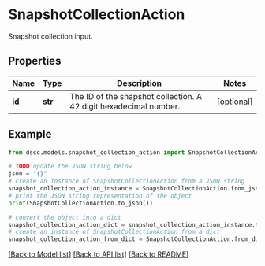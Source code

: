 # SnapshotCollectionAction

Snapshot collection input.

## Properties

Name | Type | Description | Notes
------------ | ------------- | ------------- | -------------
**id** | **str** | The ID of the snapshot collection. A 42 digit hexadecimal number. | [optional] 

## Example

```python
from dscc.models.snapshot_collection_action import SnapshotCollectionAction

# TODO update the JSON string below
json = "{}"
# create an instance of SnapshotCollectionAction from a JSON string
snapshot_collection_action_instance = SnapshotCollectionAction.from_json(json)
# print the JSON string representation of the object
print(SnapshotCollectionAction.to_json())

# convert the object into a dict
snapshot_collection_action_dict = snapshot_collection_action_instance.to_dict()
# create an instance of SnapshotCollectionAction from a dict
snapshot_collection_action_from_dict = SnapshotCollectionAction.from_dict(snapshot_collection_action_dict)
```
[[Back to Model list]](../README.md#documentation-for-models) [[Back to API list]](../README.md#documentation-for-api-endpoints) [[Back to README]](../README.md)


